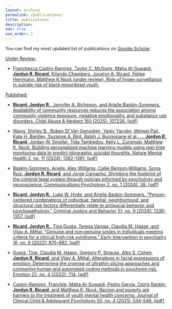 ```yaml
---
layout: archive
permalink: /publications/
title: publications
description: 
nav: true
nav_order: 1
---
```


You can find my most updated list of publications on [Google Scholar](https://scholar.google.com/citations?hl=en&user=7Qv7_Y4AAAAJ&view_op=list_works&sortby=pubdate).

<u>Under Review:<u>

- Franchesca Castro-Ramirez, Taylor C. McGuire, Maha Al-Suwaidi, **Jordyn R. Ricard**, Kilando Chambers, Jocelyn A. Ricard, Felipe Herrmann, Matthew K Nock (under review). Role of hyper-surveillance in suicide risk of black minoritized youth.
  

<u>Published:<u>

- **Ricard, Jordyn R.**, Jennifer A. Richeson, and Arielle Baskin-Sommers. Availability of community resources reduces the association among community violence exposure, negative emotionality, and substance use disorders. Child Abuse & Neglect 160 (2025): 107226. [[pdf](https://jordynricard.github.io/files/ricard2025availability.pdf)]

- Wang, Shirley B., Ruben DI Van Genugten, Yaniv Yacoby, Weiwei Pan, Kate H. Bentley, Suzanne A. Bird, Ralph J. Buonopane et al., ... **Jordyn R. Ricard**, Jordan W. Smoller, Tida Tambedou, Kelly L. Zuromski, Matthew K. Nock. Building personalized machine learning models using real-time monitoring data to predict idiographic suicidal thoughts. Nature Mental Health 2, no. 11 (2024): 1382-1391. [[pdf](https://jordynricard.github.io/files/wang2024building.pdf)]

- Baskin-Sommers, Arielle, Alex Williams, Callie Benson-Williams, Sonia Ruiz, **Jordyn R. Ricard**, and Jorge Camacho. Shrinking the footprint of the criminal legal system through policies informed by psychology and neuroscience. Communications Psychology 2, no. 1 (2024): 38. [[pdf](https://jordynricard.github.io/files/baskin-sommers2024shrinking.pdf)]

- **Ricard, Jordyn R.**, Luke W. Hyde, and Arielle Baskin-Sommers. "Person-centered combinations of individual, familial, neighborhood, and structural risk factors differentially relate to antisocial behavior and psychopathology." Criminal Justice and Behavior 51, no. 9 (2024): 1339-1357. [[pdf](https://jordynricard.github.io/files/ricard2024person.pdf)]

- **Ricard, Jordyn R.**, Tina Gupta, Teresa Vargas, Claudia M. Haase, and Vijay A. Mittal. "Genuine and non‐genuine smiles in individuals meeting criteria for a clinical high‐risk syndrome." Early intervention in psychiatry 16, no. 8 (2022): 875-882. [[pdf](https://jordynricard.github.io/files/ricard2022genuine.pdf)]

- Gupta, Tina, Claudia M. Haase, Gregory P. Strauss, Alex S. Cohen, **Jordyn R. Ricard**, and Vijay A. Mittal. Alterations in facial expressions of emotion: Determining the promise of ultrathin slicing approaches and comparing human and automated coding methods in psychosis risk. Emotion 22, no. 4 (2022): 714. [[pdf](https://jordynricard.github.io/files/gupta2022alterations.pdf)]

- Castro-Ramirez, Franckie, Maha Al-Suwaidi, Pedro Garcia, Osiris Rankin, **Jordyn R. Ricard**, and Matthew K. Nock. Racism and poverty are barriers to the treatment of youth mental health concerns. Journal of Clinical Child & Adolescent Psychology 50, no. 4 (2021): 534-546. [[pdf](https://jordynricard.github.io/files/castro2021racism.pdf)]

